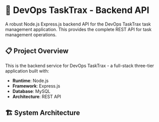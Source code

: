 # 🚀 DevOps TaskTrax - Backend API

A robust Node.js Express.js backend API for the DevOps TaskTrax task management application. This provides the complete REST API for task management operations.

## 📋 Project Overview

This is the backend service for DevOps TaskTrax - a full-stack three-tier application built with:
- **Runtime**: Node.js
- **Framework**: Express.js
- **Database**: MySQL
- **Architecture**: REST API

## 🏗️ System Architecture
